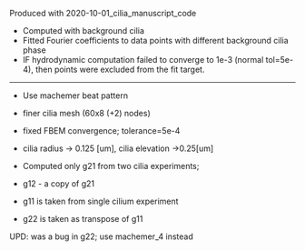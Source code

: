 Produced with 2020-10-01_cilia_manuscript_code

- Computed with background cilia
- Fitted Fourier coefficients to data points with different background cilia phase
- IF hydrodynamic computation failed to converge to 1e-3 (normal tol=5e-4), then points were excluded from the fit target.

---
- Use machemer beat pattern
- finer cilia mesh (60x8 (+2) nodes)
- fixed FBEM convergence; tolerance=5e-4
- cilia radius -> 0.125 [um], cilia elevation ->0.25[um]


- Computed only g21 from two cilia experiments;
- g12 - a copy of g21
- g11 is taken from single cilium experiment
- g22 is taken as transpose of g11


UPD: was a bug in g22; use machemer_4 instead